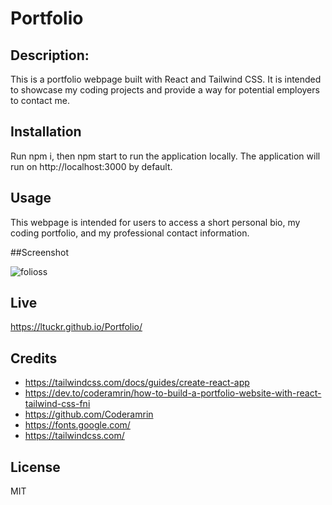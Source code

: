 # Portfolio

## Description: 

This is a portfolio webpage built with React and Tailwind CSS. 
It is intended to showcase my coding projects and provide a way for potential employers to contact me.


## Installation

Run npm i, then npm start to run the application locally. The application will run on http://localhost:3000 by default.


## Usage

This webpage is intended for users to access a short personal bio, my coding portfolio, and my professional contact information.


##Screenshot

![folioss](https://github.com/ltuckr/Portfolio/assets/128933116/8b38bfd2-df4a-45f8-80f7-9e904d5662a9)

## Live 
https://ltuckr.github.io/Portfolio/


## Credits
- https://tailwindcss.com/docs/guides/create-react-app
- https://dev.to/coderamrin/how-to-build-a-portfolio-website-with-react-tailwind-css-fni
- https://github.com/Coderamrin
- https://fonts.google.com/
- https://tailwindcss.com/



## License

MIT

